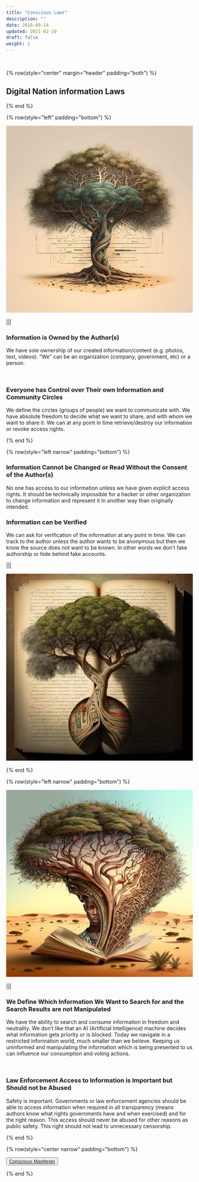 ```yaml
---
title: "Conscious Laws"
description: ""
date: 2018-09-14
updated: 2021-02-20
draft: false
weight: 2
---
```



<didiv class="container mx-auto">

<br>

<!-- section 1 (co-found) -->

{% row(style="center" margin="header" padding="both") %}

## Digital Nation information Laws


{% end %}

{% row(style="left"  padding="bottom") %}

![Image](img/1.png#large#mx-auto)


|||


### Information is Owned by the Author(s)

<p>
We have sole ownership of our created information/content (e.g. photos, text, videos).
“We” can be an organization (company, government, etc) or a person. 
</p>

<br>


### Everyone has Control over Their own Information and Community Circles

<p>
We define the circles (groups of people) we want to communicate with.
We have absolute freedom to decide what we want to share, and with whom we want to share it.
We can at any point in time retrieve/destroy our information or revoke access rights.
</p>

{% end %}

{% row(style="left narrow" padding="bottom") %}

### Information Cannot be Changed or Read Without the Consent of the Author(s)

<p>
No one has access to our information unless we have given explicit access rights.
It should be technically impossible for a hacker or other organization to change information and represent it in another way than originally intended.
</p>


### Information can be Verified

<p>
We can ask for verification of the information at any point in time.
We can track to the author unless the author wants to be anonymous but then we know the source does not want to be known. In other words we don’t fake authorship or hide behind fake accounts.
</p>


|||

![Image](img/2.png#large#mx-auto)

{% end %}

{% row(style="left narrow" padding="bottom") %}

![Image](img/3.png#large#mx-auto)

|||


### We Define Which Information We Want to Search for and the Search Results are not Manipulated

<p>
We have the ability to search and consume information in freedom and neutrality.
We don’t like that an AI (Artificial Intelligence) machine decides what information gets priority or is blocked. Today we navigate in a restricted information world, much smaller than we believe. Keeping us uninformed and manipulating the information which is being presented to us can influence our consumption and voting actions.
</p>

<br>

### Law Enforcement Access to Information is Important but Should not be Abused

<p>
Safety is important. Governments or law enforcement agencies should be able to access information when required in all transparency (means authors know what rights governments have and when exercised) and for the right reason.
This access should never be abused for other reasons as public safety.
This right should not lead to unnecessary censorship.
</p>


{% end %}

{% row(style="center narrow" padding="bottom") %}

<button>[Conscious Manifesto](/manifesto/)</button>

{% end %}

</div>
